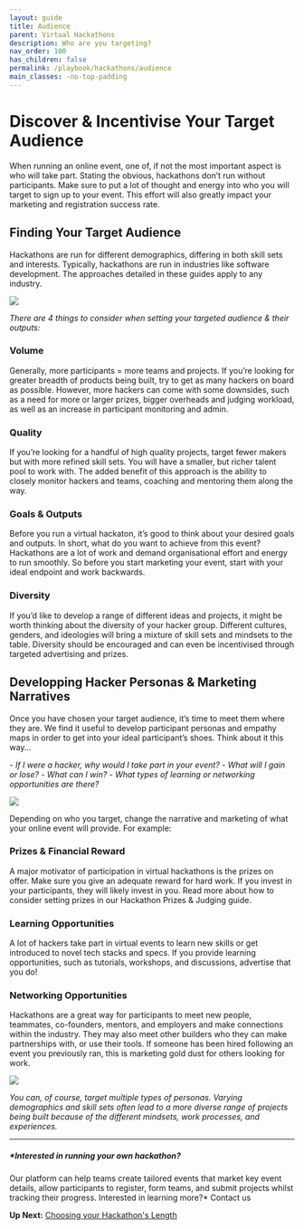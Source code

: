 ```yaml
---
layout: guide
title: Audience
parent: Virtual Hackathons
description: Who are you targeting?
nav_order: 100
has_children: false
permalink: /playbook/hackathons/audience
main_classes: -no-top-padding
---
```


# Discover & Incentivise Your Target Audience
When running an online event, one of, if not the most important aspect is who will take part. Stating the obvious, hackathons don’t run without participants. Make sure to put a lot of thought and energy into who you will target to sign up to your event. This effort will also greatly impact your marketing and registration success rate.

## Finding Your Target Audience
Hackathons are run for different demographics, differing in both skill sets and interests. Typically, hackathons are run in industries like software development. The approaches detailed in these guides apply to any industry.

![](https://i.imgur.com/yl3cbGv.png)

*There are 4 things to consider when setting your targeted audience & their outputs:*

### **Volume**
Generally, more participants = more teams and projects. If you’re looking for greater breadth of products being built, try to get as many hackers on board as possible. However, more hackers can come with some downsides, such as a need for more or larger prizes, bigger overheads and judging workload, as well as an increase in participant monitoring and admin.

### **Quality**
If you’re looking for a handful of high quality projects, target fewer makers but with more refined skill sets. You will have a smaller, but richer talent pool to work with. The added benefit of this approach is the ability to closely monitor hackers and teams, coaching and mentoring them along the way.

### **Goals & Outputs**
Before you run a virtual hackaton, it’s good to think about your desired goals and outputs. In short, what do you want to achieve from this event? Hackathons are a lot of work and demand organisational effort and energy to run smoothly. So before you start marketing your event, start with your ideal endpoint and work backwards.

### **Diversity**
If you’d like to develop a range of different ideas and projects, it might be worth thinking about the diversity of your hacker group. Different cultures, genders, and ideologies will bring a mixture of skill sets and mindsets to the table. Diversity should be encouraged and can even be incentivised through targeted advertising and prizes.

## Developping Hacker Personas & Marketing Narratives
Once you have chosen your target audience, it’s time to meet them where they are. We find it useful to develop participant personas and empathy maps in order to get into your ideal participant’s shoes. Think about it this way…

*- If I were a hacker, why would I take part in your event?*
*- What will I gain or lose?*
*- What can I win?*
*- What types of learning or networking opportunities are there?*

![](https://i.imgur.com/FKhbx0U.png)

Depending on who you target, change the narrative and marketing of what your online event will provide. For example:

### **Prizes & Financial Reward**
A major motivator of participation in virtual hackathons is the prizes on offer. Make sure you give an adequate reward for hard work. If you invest in your participants, they will likely invest in you. Read more about how to consider setting prizes in our Hackathon Prizes & Judging guide.

### **Learning Opportunities**
A lot of hackers take part in virtual events to learn new skills or get introduced to novel tech stacks and specs. If you provide learning opportunities, such as tutorials, workshops, and discussions, advertise that you do!

### **Networking Opportunities**
Hackathons are a great way for participants to meet new people, teammates, co-founders, mentors, and employers and make connections within the industry. They may also meet other builders who they can make partnerships with, or use their tools. If someone has been hired following an event you previously ran, this is marketing gold dust for others looking for work.

![](https://i.imgur.com/9OJOFRr.png)

*You can, of course, target multiple types of personas. Varying demographics and skill sets often lead to a more diverse range of projects being built because of the different mindsets, work processes, and experiences.*


---

##### ***Interested in running your own hackathon?** 
Our platform can help teams create tailored events that market key event details, allow participants to register, form teams, and submit projects whilst tracking their progress. Interested in learning more?* Contact us

**Up Next:** [Choosing your Hackathon's Length](https://hackmd.io/WFbZv43bQnaAJ27l2RDqrQ)